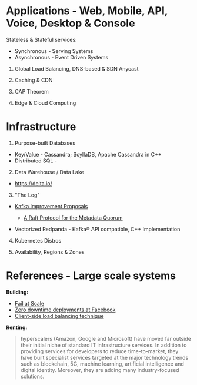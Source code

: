 # Applications - Web, Mobile, API, Voice, Desktop & Console

Stateless & Stateful services: 
- Synchronous - Serving Systems
- Asynchronous - Event Driven Systems

1. Global Load Balancing, DNS-based & SDN Anycast

2. Caching & CDN

3. CAP Theorem

4. Edge & Cloud Computing

# Infrastructure
 
1. Purpose-built Databases

* Key/Value - Cassandra; ScyllaDB, Apache Cassandra in C++
* Distributed SQL - 

2. Data Warehouse / Data Lake

* https://delta.io/

3. "The Log"

* [Kafka Improvement Proposals](https://cwiki.apache.org/confluence/display/KAFKA/Kafka+Improvement+Proposals)
  * [A Raft Protocol for the Metadata Quorum](https://cwiki.apache.org/confluence/display/KAFKA/KIP-595%3A+A+Raft+Protocol+for+the+Metadata+Quorum)
  
* Vectorized Redpanda - Kafka® API compatible, C++ Implementation
 
4. Kubernetes Distros

5. Availability, Regions & Zones

# References - Large scale systems

**Building:**
* [Fail at Scale](https://queue.acm.org/detail.cfm?id=2839461)
* [Zero downtime deployments at Facebook](https://dl.acm.org/doi/abs/10.1145/3387514.3405885)
* [Client-side load balancing technique](https://blog.twitter.com/engineering/en_us/topics/infrastructure/2019/daperture-load-balancer.html)

**Renting:**

> hyperscalers (Amazon, Google and Microsoft) have moved far outside their initial niche of standard IT infrastructure services. In addition to providing services for developers to reduce time-to-market, they have built specialist services targeted at the major technology trends such as blockchain, 5G, machine learning, artificial intelligence and digital identity. Moreover, they are adding many industry-focused solutions.

